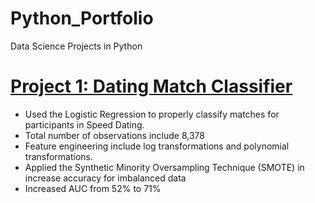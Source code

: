 # Python_Portfolio
Data Science Projects in Python

# [Project 1: Dating Match Classifier](https://github.com/rudymeza54/Python_Portfolio/blob/master/Dating_Classifier_Code%20(2).ipynb)
*	Used the Logistic Regression to properly classify matches for participants in Speed Dating.
*	Total number of observations include 8,378
*	Feature engineering include log transformations and polynomial transformations.
*	Applied the Synthetic Minority Oversampling Technique (SMOTE) in increase accuracy for imbalanced data
*	Increased AUC from 52% to 71%

